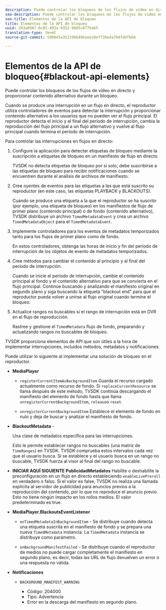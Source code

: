 ```yaml
---
description: Puede controlar los bloqueos de los flujos de vídeo en directo y proporcionar contenido alternativo durante un bloqueo.
seo-description: Puede controlar los bloqueos de los flujos de vídeo en directo y proporcionar contenido alternativo durante un bloqueo.
seo-title: Elementos de la API de bloqueo
title: Elementos de la API de bloqueo
uuid: 263a8987-0c85-493a-9352-9605c877ba65
translation-type: tm+mt
source-git-commit: 5908e5a3521966496aeec0ef730e4a704fddfb68

---
```



# Elementos de la API de bloqueo{#blackout-api-elements}

Puede controlar los bloqueos de los flujos de vídeo en directo y proporcionar contenido alternativo durante un bloqueo.

Cuando se produce una interrupción en un flujo en directo, el reproductor utiliza controladores de eventos para detectar la interrupción y proporcionar contenido alternativo a los usuarios que no pueden ver el flujo principal. El reproductor detecta el inicio y el final del período de interrupción, cambia la reproducción del flujo principal a un flujo alternativo y vuelve al flujo principal cuando termina el período de interrupción.

Para controlar las interrupciones en flujos en directo:

1. Configure la aplicación para detectar etiquetas de bloqueo mediante la suscripción a etiquetas de bloqueo en un manifiesto de flujo en directo.

   TVSDK no detecta etiquetas de bloqueo por sí solo; debe suscribirse a las etiquetas de bloqueo para recibir notificaciones cuando se encuentren durante el análisis de archivos de manifiesto.
1. Cree oyentes de eventos para las etiquetas a las que está suscrito su reproductor (en este caso, las etiquetas PLAYBACK y BLACKOUTS).

   Cuando se produce una etiqueta a la que el reproductor se ha suscrito (por ejemplo, una etiqueta de bloqueo) en los manifiestos de flujo de primer plano (contenido principal) o de fondo (contenido alternativo), TVSDK distribuye un archivo `TimedMetadataEvent` y crea un archivo `TimedMetadataObject` para el `TimedMetadataEvent`.

1. Implemente controladores para los eventos de metadatos temporizados tanto para los flujos de primer plano como de fondo.

   En estos controladores, obtenga las horas de inicio y fin del período de interrupción de los objetos de evento de metadatos temporizados.
1. Cree métodos para cambiar el contenido al principio y al final del período de interrupción.

   Cuando se inicie el período de interrupción, cambie el contenido principal al fondo y el contenido alternativo para que se convierta en el flujo principal. Continúe buscando y analizando el manifiesto original en segundo plano y siga buscando la etiqueta &quot;blackout end&quot; para que el reproductor pueda volver a unirse al flujo original cuando termine el bloqueo.
1. Actualice rangos no buscables si el rango de interrupción está en DVR en el flujo de reproducción.

   Rastree y gestione el `TimedMetadata` flujo de fondo, preparando y actualizando rangos no buscables de bloqueo.

TVSDK proporciona elementos de API que son útiles a la hora de implementar interrupciones, incluidos métodos, metadatos y notificaciones.

Puede utilizar lo siguiente al implementar una solución de bloqueo en el reproductor.

* **MediaPlayer**

   * `registerCurrentItemAsBackgroundItem` Guarda el recurso cargado actualmente como recurso de fondo. Si `replaceCurrentResource` se llama después de este método, TVSDK continúa descargando el manifiesto del elemento de fondo hasta que llama `unregisterCurrentBackgroundItem`, `release`o `reset`.

   * `unregisterCurrentBackgroundItem` Establece el elemento de fondo en nulo y deja de buscar y analizar el manifiesto de fondo.

* **BlackoutMetadata** -

   Una clase de metadatos específica para las interrupciones.

   Esto le permite establecer rangos no buscables (una matriz de `TimeRanges`) en TVSDK. TVSDK comprueba estos intervalos cada vez que el usuario busca. Si se establece y el usuario busca en un rango no buscable, TVSDK fuerza al visor al final del rango no buscable.

* **INICIAR AQUÍ SIGUIENTE PublicidadMetadatos** Habilite o deshabilite la preconfiguración en un flujo en directo estableciendo `enableLivePreroll` en verdadero o falso. Si el valor es false, TVSDK no realiza una llamada explícita al servidor de publicidad para anuncios previos a la reproducción del contenido, por lo que no reproduce el anuncio previo. Esto no tiene ningún impacto en los rollos medios. El valor predeterminado es true.

* **MediaPlayer.BlackoutsEventListener**

   * `onTimedMetadataInBackgroundItem` - Se distribuye cuando detecta una etiqueta suscrita en el manifiesto de fondo y se prepara una nueva `TimedMetadata` instancia. La `TimedMetadata` instancia se distribuye como parámetro.

   * `onBackgroundManifestFailed` - Se distribuye cuando el reproductor de medios no puede cargar completamente el manifiesto en segundo plano, es decir, todas las URL de flujo devuelven un error o una respuesta no válida.

* **Notificaciones**

   * `BACKGROUND_MANIFEST_WARNING`

      * Código: 204000
      * Tipo: Advertencia
      * Error en la descarga del manifiesto en segundo plano.